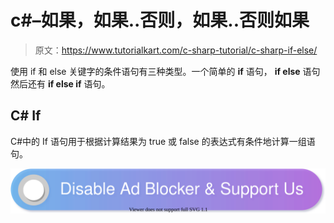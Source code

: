 # c#–如果，如果..否则，如果..否则如果

> 原文：<https://www.tutorialkart.com/c-sharp-tutorial/c-sharp-if-else/>

使用 if 和 else 关键字的条件语句有三种类型。一个简单的 **if** 语句， **if else** 语句然后还有 **if else if** 语句。

## C# If

C#中的 If 语句用于根据计算结果为 true 或 false 的表达式有条件地计算一组语句。

[![](img/925da31b32d6bc3827932f6c8afb11bb.png)](https://www.tutorialkart.com/)